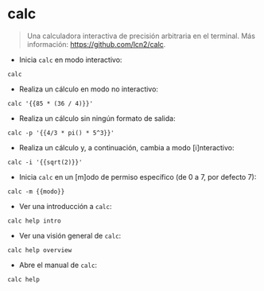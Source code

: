 # calc

> Una calculadora interactiva de precisión arbitraria en el terminal.
> Más información: <https://github.com/lcn2/calc>.

- Inicia `calc` en modo interactivo:

`calc`

- Realiza un cálculo en modo no interactivo:

`calc '{{85 * (36 / 4)}}'`

- Realiza un cálculo sin ningún formato de salida:

`calc -p '{{4/3 * pi() * 5^3}}'`

- Realiza un cálculo y, a continuación, cambia a modo [i]nteractivo:

`calc -i '{{sqrt(2)}}'`

- Inicia `calc` en un [m]odo de permiso específico (de 0 a 7, por defecto 7):

`calc -m {{modo}}`

- Ver una introducción a `calc`:

`calc help intro`

- Ver una visión general de `calc`:

`calc help overview`

- Abre el manual de `calc`:

`calc help`
